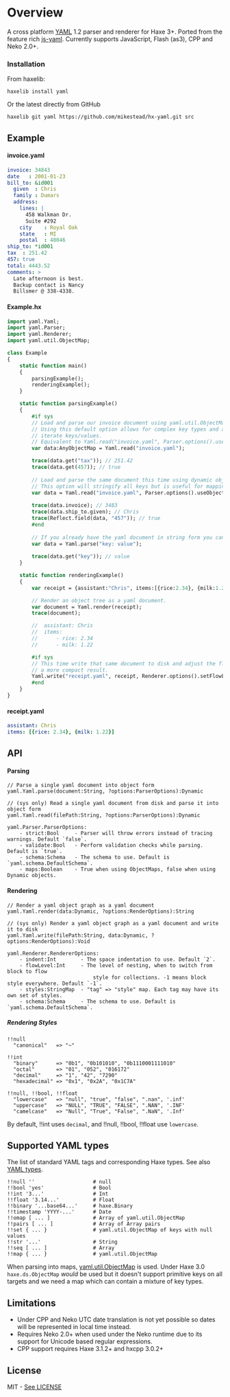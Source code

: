 # Overview

A cross platform [YAML](http://www.yaml.org/) 1.2 parser and renderer for Haxe 3+. Ported from the feature rich
[js-yaml](https://github.com/nodeca/js-yaml). Currently supports JavaScript, Flash (as3), CPP and Neko 2.0+.

### Installation

From haxelib:

	haxelib install yaml
	
Or the latest directly from GitHub

	haxelib git yaml https://github.com/mikestead/hx-yaml.git src
	
## Example

#### invoice.yaml

``` yml
invoice: 34843
date   : 2001-01-23
bill_to: &id001
  given  : Chris
  family : Dumars
  address:
    lines: |
      458 Walkman Dr.
      Suite #292
    city    : Royal Oak
    state   : MI
    postal  : 48046
ship_to: *id001
tax  : 251.42
457: true
total: 4443.52
comments: >
  Late afternoon is best.
  Backup contact is Nancy
  Billsmer @ 338-4338.
```

#### Example.hx

``` haxe
import yaml.Yaml;
import yaml.Parser;
import yaml.Renderer;
import yaml.util.ObjectMap;

class Example
{
	static function main()
	{
		parsingExample();
		renderingExample();
	}

	static function parsingExample()
	{
		#if sys
		// Load and parse our invoice document using yaml.util.ObjectMap for key => value containers.
		// Using this default option allows for complex key types and a slightly nicer api to 
		// iterate keys/values. 
		// Equivalent to Yaml.read("invoice.yaml", Parser.options().useMaps());
		var data:AnyObjectMap = Yaml.read("invoice.yaml"); 

		trace(data.get("tax")); // 251.42
		trace(data.get(457)); // true
		
		// Load and parse the same document this time using dynamic objects for key => value containers.
		// This option will stringify all keys but is useful for mapping to typedefs.
		var data = Yaml.read("invoice.yaml", Parser.options().useObjects());
		
		trace(data.invoice); // 3483
		trace(data.ship_to.given); // Chris
		trace(Reflect.field(data, "457")); // true
		#end
		
		// If you already have the yaml document in string form you can parse it directly
		var data = Yaml.parse("key: value");
		
		trace(data.get("key")); // value
	}

	static function renderingExample()
	{
		var receipt = {assistant:"Chris", items:[{rice:2.34}, {milk:1.22}]};

		// Render an object tree as a yaml document.
		var document = Yaml.render(receipt);
		trace(document);

		//  assistant: Chris
		//  items:
		//      - rice: 2.34
		//      - milk: 1.22

		#if sys
		// This time write that same document to disk and adjust the flow level giving 
		// a more compact result.
		Yaml.write("receipt.yaml", receipt, Renderer.options().setFlowLevel(1));
		#end
	}
}
```

#### receipt.yaml

``` yml
assistant: Chris
items: [{rice: 2.34}, {milk: 1.22}]
```

## API

#### Parsing

``` none
// Parse a single yaml document into object form
yaml.Yaml.parse(document:String, ?options:ParserOptions):Dynamic

// (sys only) Read a single yaml document from disk and parse it into object form
yaml.Yaml.read(filePath:String, ?options:ParserOptions):Dynamic

yaml.Parser.ParserOptions:
	- strict:Bool     - Parser will throw errors instead of tracing warnings. Default `false`.
    - validate:Bool   - Perform validation checks while parsing. Default is `true`.
    - schema:Schema   - The schema to use. Default is `yaml.schema.DefaultSchema`.
    - maps:Boolean    - True when using ObjectMaps, false when using Dynamic objects.
```

#### Rendering

``` none
// Render a yaml object graph as a yaml document
yaml.Yaml.render(data:Dynamic, ?options:RenderOptions):String

// (sys only) Render a yaml object graph as a yaml document and write it to disk
yaml.Yaml.write(filePath:String, data:Dynamic, ?options:RenderOptions):Void

yaml.Renderer.RendererOptions:
	- indent:Int        - The space indentation to use. Default `2`.
	- flowLevel:Int     - The level of nesting, when to switch from block to flow 
							style for collections. -1 means block style everywhere. Default `-1`.
	- styles:StringMap  - "tag" => "style" map. Each tag may have its own set of styles.
	- schema:Schema     - The schema to use. Default is `yaml.schema.DefaultSchema`.
```

##### Rendering Styles

``` none
!!null
  "canonical"   => "~"

!!int
  "binary"      => "0b1", "0b101010", "0b1110001111010"
  "octal"       => "01", "052", "016172"
  "decimal"     => "1", "42", "7290"
  "hexadecimal" => "0x1", "0x2A", "0x1C7A"

!!null, !!bool, !!float
  "lowercase"   => "null", "true", "false", ".nan", '.inf'
  "uppercase"   => "NULL", "TRUE", "FALSE", ".NAN", '.INF'
  "camelcase"   => "Null", "True", "False", ".NaN", '.Inf'
```

By default, !!int uses `decimal`, and !!null, !!bool, !!float use `lowercase`.

## Supported YAML types

The list of standard YAML tags and corresponding Haxe types. See also
[YAML types](http://yaml.org/type/).

```
!!null ''                   # null
!!bool 'yes'                # Bool
!!int '3...'                # Int
!!float '3.14...'           # Float
!!binary '...base64...'     # haxe.Binary
!!timestamp 'YYYY-...'      # Date
!!omap [ ... ]              # Array of yaml.util.ObjectMap
!!pairs [ ... ]             # Array of Array pairs
!!set { ... }               # yaml.util.ObjectMap of keys with null values
!!str '...'                 # String
!!seq [ ... ]               # Array
!!map { ... }               # yaml.util.ObjectMap
```

When parsing into maps, [yaml.util.ObjectMap](https://github.com/mikestead/hx-yaml/blob/master/src/yaml/util/ObjectMap.hx) 
is used. Under Haxe 3.0 `haxe.ds.ObjectMap` *would* be used but it doesn't support primitive
keys on all targets and we need a map which can contain a mixture of key types.

## Limitations

- Under CPP and Neko UTC date translation is not yet possible so dates will be represented in local time instead.
- Requires Neko 2.0+ when used under the Neko runtime due to its support for Unicode based regular expressions.
- CPP support requires Haxe 3.1.2+ and hxcpp 3.0.2+

## License

MIT - [See LICENSE](https://github.com/mikestead/hx-yaml/blob/master/LICENSE) 
